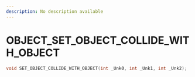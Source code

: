 ```yaml
---
description: No description available 
---
```


# OBJECT\_SET_OBJECT_COLLIDE_WITH_OBJECT

```cpp
void SET_OBJECT_COLLIDE_WITH_OBJECT(int _Unk0, int _Unk1, int _Unk2);
```